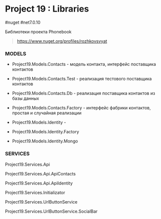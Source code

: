 # Project 19 : Libraries
#nuget #net7.0.10

Библиотеки проекта Phonebook

> https://www.nuget.org/profiles/rozhkovsvyat

### MODELS

* Project19.Models.Contacts - модель контакта, интерфейс поставщика контактов

* Project19.Models.Contacts.Test - реализация тестового поставщика контактов

* Project19.Models.Contacts.Db - реализация поставщика контактов из базы данных
  
* Project19.Models.Contacts.Factory - интерфейс фабрики контактов, простая и случайная реализации

* Project19.Models.Identity - 

* Project19.Models.Identity.Factory

* Project19.Models.Identity.Mongo

### SERVICES

Project19.Services.Api

Project19.Services.Api.ApiContacts

Project19.Services.Api.ApiIdentity

Project19.Services.Initializator

Project19.Services.UrlButtonService

Project19.Services.UrlButtonService.SocialBar
